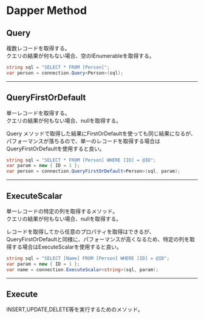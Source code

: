 # Dapper Method

## Query

複数レコードを取得する。  
クエリの結果が何もない場合、空のIEnumerableを取得する。  

``` cs
string sql = "SELECT * FROM [Person]";
var person = connection.Query<Person>(sql);
```

---

## QueryFirstOrDefault

単一レコードを取得する。  
クエリの結果が何もない場合、nullを取得する。  

Query メソッドで取得した結果にFirstOrDefaultを使っても同じ結果になるが、パフォーマンスが落ちるので、単一のレコードを取得する場合はQueryFirstOrDefaultを使用すると良い。  

``` cs
string sql = "SELECT * FROM [Person] WHERE [ID] = @ID";
var param = new { ID = 1 };
var person = connection.QueryFirstOrDefault<Person>(sql, param);
```

---

## ExecuteScalar

単一レコードの特定の列を取得するメソッド。  
クエリの結果が何もない場合、nullを取得する。  

レコードを取得してから任意のプロパティを取得はできるが、QueryFirstOrDefaultと同様に、パフォーマンスが高くなるため、特定の列を取得する場合はExecuteScalarを使用すると良い。  

``` cs
string sql = "SELECT [Name] FROM [Person] WHERE [ID] = @ID";
var param = new { ID = 1 };
var name = connection.ExecuteScalar<string>(sql, param);
```

---

## Execute

INSERT,UPDATE,DELETE等を実行するためのメソッド。  
